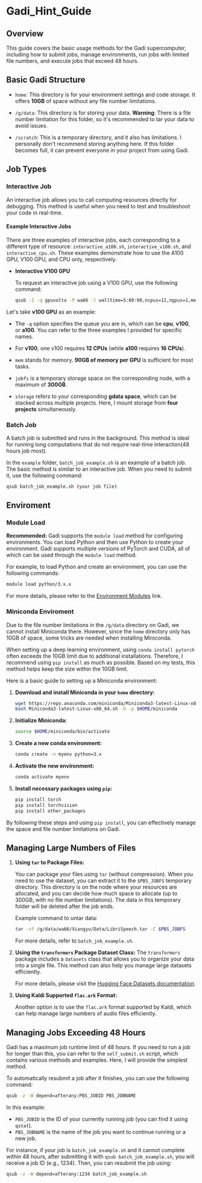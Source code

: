 # Gadi_Hint_Guide
## Overview

This guide covers the basic usage methods for the Gadi supercomputer, including how to submit jobs, manage environments, run jobs with limited file numbers, and execute jobs that exceed 48 hours.

## Basic Gadi Structure
- `home`: This directory is for your environment settings and code storage. It offers **10GB** of space without any file number limitations.

- `/g/data`: This directory is for storing your data. **Warning**: There is a file number limitation for this folder, so it's recommended to tar your data to avoid issues.

- `/scratch`: This is a temporary directory, and it also has limitations. I personally don't recommend storing anything here. If this folder becomes full, it can prevent everyone in your project from using Gadi.


## Job Types

### Interactive Job

An interactive job allows you to call computing resources directly for debugging. This method is useful when you need to test and troubleshoot your code in real-time.

#### Example Interactive Jobs

There are three examples of interactive jobs, each corresponding to a different type of resource: `interactive_a100.sh`, `interactive_v100.sh`, and `interactive_cpu.sh`. These examples demonstrate how to use the A100 GPU, V100 GPU, and CPU only, respectively.

- **Interactive V100 GPU**

  To request an interactive job using a V100 GPU, use the following command:

  ```bash
  qsub -I -q gpuvolta -P wa66 -l walltime=5:00:00,ncpus=12,ngpus=1,mem=90GB,jobfs=300GB,storage=gdata/wa66+gdata/po67+gdata/ey69+gdata/iv96,wd

Let's take **v100 GPU** as an example:

- The `-q` option specifies the queue you are in, which can be **cpu**, **v100**, or **a100**. You can refer to the three examples I provided for specific names.
  
- For **v100**, one v100 requires **12 CPUs** (while **a100** requires **16 CPUs**).

- `mem` stands for memory. **90GB of memory per GPU** is sufficient for most tasks.

- `jobfs` is a temporary storage space on the corresponding node, with a maximum of **300GB**.

- `storage` refers to your corresponding **gdata space**, which can be stacked across multiple projects. Here, I mount storage from **four projects** simultaneously.


### Batch Job

A batch job is submitted and runs in the background. This method is ideal for running long computations that do not require real-time interaction(48 hours job most).


In the `example` folder, `batch_job_example.sh` is an example of a batch job. The basic method is similar to an interactive job. When you need to submit it, use the following command:

```bash
qsub batch_job_example.sh (your job file)
```

## Enviroment

### Module Load

**Recommended:** Gadi supports the `module load` method for configuring environments. You can load Python and then use Python to create your environment. Gadi supports multiple versions of PyTorch and CUDA, all of which can be used through the `module load` method.

For example, to load Python and create an environment, you can use the following commands:

```bash
module load python/3.x.x
```
For more details, please refer to the [Environment Modules](https://opus.nci.org.au/display/Help/Environment+Modules) link.

### Miniconda Enviroment

Due to the file number limitations in the `/g/data` directory on Gadi, we cannot install Miniconda there. However, since the `home` directory only has 10GB of space, some tricks are needed when installing Miniconda.

When setting up a deep learning environment, using `conda install pytorch` often exceeds the 10GB limit due to additional installations. Therefore, I recommend using `pip install` as much as possible. Based on my tests, this method helps keep the size within the 10GB limit.

Here is a basic guide to setting up a Miniconda environment:

1. **Download and install Miniconda in your `home` directory:**

    ```bash
    wget https://repo.anaconda.com/miniconda/Miniconda3-latest-Linux-x86_64.sh
    bash Miniconda3-latest-Linux-x86_64.sh -b -p $HOME/miniconda
    ```

2. **Initialize Miniconda:**

    ```bash
    source $HOME/miniconda/bin/activate
    ```

3. **Create a new conda environment:**

    ```bash
    conda create -n myenv python=3.x
    ```

4. **Activate the new environment:**

    ```bash
    conda activate myenv
    ```

5. **Install necessary packages using `pip`:**

    ```bash
    pip install torch
    pip install torchvision
    pip install other_packages
    ```

By following these steps and using `pip install`, you can effectively manage the space and file number limitations on Gadi.

## Managing Large Numbers of Files

1. **Using `tar` to Package Files:**

    You can package your files using `tar` (without compression). When you need to use the dataset, you can extract it to the `$PBS_JOBFS` temporary directory. This directory is on the node where your resources are allocated, and you can decide how much space to allocate (up to 300GB, with no file number limitations). The data in this temporary folder will be deleted after the job ends.

    Example command to untar data:
    ```bash
    tar -xf /g/data/wa66/Xiangyu/Data/LibriSpeech.tar -C $PBS_JOBFS
    ```

    For more details, refer to `batch_job_example.sh`.

2. **Using the `transformers` Package Dataset Class:**
   The `transformers` package includes a `datasets` class that allows you to organize your data into a single file. This method can also help you manage large datasets efficiently.

    For more details, please visit the [Hugging Face Datasets documentation](https://huggingface.co/docs/datasets/en/index).
  
3. **Using Kaldi Supported `flac.ark` Format:**

    Another option is to use the `flac.ark` format supported by Kaldi, which can help manage large numbers of audio files efficiently.


## Managing Jobs Exceeding 48 Hours

Gadi has a maximum job runtime limit of 48 hours. If you need to run a job for longer than this, you can refer to the `self_submit.sh` script, which contains various methods and examples. Here, I will provide the simplest method.

To automatically resubmit a job after it finishes, you can use the following command:

```bash
qsub -z -W depend=afterany:PBS_JOBID PBS_JOBNAME
```
In this example:
- `PBS_JOBID` is the ID of your currently running job (you can find it using `qstat`).
- `PBS_JOBNAME` is the name of the job you want to continue running or a new job.

For instance, if your job is `batch_job_example.sh` and it cannot complete within 48 hours, after submitting it with `qsub batch_job_example.sh`, you will receive a job ID (e.g., 1234). Then, you can resubmit the job using:

```bash
qsub -z -W depend=afterany:1234 batch_job_example.sh
```
